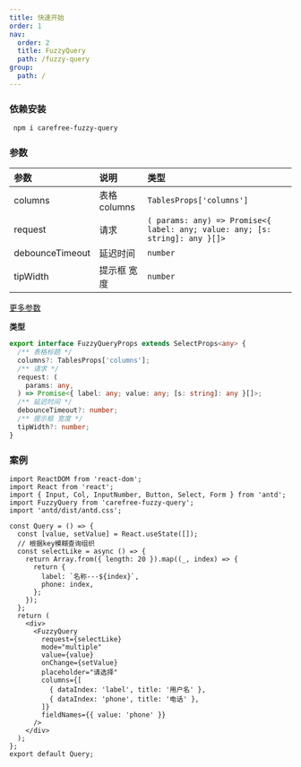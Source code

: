 ```yaml
---
title: 快速开始
order: 1
nav:
  order: 2
  title: FuzzyQuery
  path: /fuzzy-query
group:
  path: /
---
```


### 依赖安装

```bash
 npm i carefree-fuzzy-query
```

### 参数

| 参数            | 说明         | 类型                                                                        |
| :-------------- | :----------- | :-------------------------------------------------------------------------- |
| columns         | 表格 columns | `TablesProps['columns']`                                                    |
| request         | 请求         | `( params: any) => Promise<{ label: any; value: any; [s: string]: any }[]>` |
| debounceTimeout | 延迟时间     | `number`                                                                    |
| tipWidth        | 提示框 宽度  | `number`                                                                    |

[更多参数](https://ant.design/components/select-cn/#API)

**类型**

```ts
export interface FuzzyQueryProps extends SelectProps<any> {
  /** 表格标题 */
  columns?: TablesProps['columns'];
  /** 请求 */
  request: (
    params: any,
  ) => Promise<{ label: any; value: any; [s: string]: any }[]>;
  /** 延迟时间 */
  debounceTimeout?: number;
  /** 提示框 宽度 */
  tipWidth?: number;
}
```

### 案例

```tsx
import ReactDOM from 'react-dom';
import React from 'react';
import { Input, Col, InputNumber, Button, Select, Form } from 'antd';
import FuzzyQuery from 'carefree-fuzzy-query';
import 'antd/dist/antd.css';

const Query = () => {
  const [value, setValue] = React.useState([]);
  // 根据key模糊查询组织
  const selectLike = async () => {
    return Array.from({ length: 20 }).map((_, index) => {
      return {
        label: `名称---${index}`,
        phone: index,
      };
    });
  };
  return (
    <div>
      <FuzzyQuery
        request={selectLike}
        mode="multiple"
        value={value}
        onChange={setValue}
        placeholder="请选择"
        columns={[
          { dataIndex: 'label', title: '用户名' },
          { dataIndex: 'phone', title: '电话' },
        ]}
        fieldNames={{ value: 'phone' }}
      />
    </div>
  );
};
export default Query;
```
